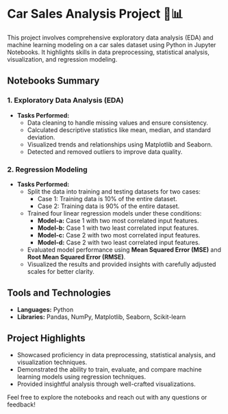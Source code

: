 # Car Sales Analysis Project 🚗📊

This project involves comprehensive exploratory data analysis (EDA) and machine learning modeling on a car sales dataset using Python in Jupyter Notebooks. It highlights skills in data preprocessing, statistical analysis, visualization, and regression modeling.

## Notebooks Summary

### 1. **Exploratory Data Analysis (EDA)**
- **Tasks Performed:**
  - Data cleaning to handle missing values and ensure consistency.
  - Calculated descriptive statistics like mean, median, and standard deviation.
  - Visualized trends and relationships using Matplotlib and Seaborn.
  - Detected and removed outliers to improve data quality.

### 2. **Regression Modeling**
- **Tasks Performed:**
  - Split the data into training and testing datasets for two cases:
    - Case 1: Training data is 10% of the entire dataset.
    - Case 2: Training data is 90% of the entire dataset.
  - Trained four linear regression models under these conditions:
    - **Model-a:** Case 1 with two most correlated input features.
    - **Model-b:** Case 1 with two least correlated input features.
    - **Model-c:** Case 2 with two most correlated input features.
    - **Model-d:** Case 2 with two least correlated input features.
  - Evaluated model performance using **Mean Squared Error (MSE)** and **Root Mean Squared Error (RMSE)**.
  - Visualized the results and provided insights with carefully adjusted scales for better clarity.

## Tools and Technologies
- **Languages:** Python
- **Libraries:** Pandas, NumPy, Matplotlib, Seaborn, Scikit-learn

## Project Highlights
- Showcased proficiency in data preprocessing, statistical analysis, and visualization techniques.
- Demonstrated the ability to train, evaluate, and compare machine learning models using regression techniques.
- Provided insightful analysis through well-crafted visualizations.

Feel free to explore the notebooks and reach out with any questions or feedback!
